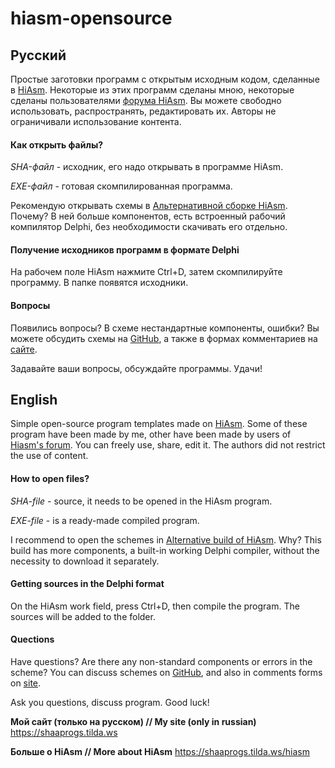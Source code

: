 # hiasm-opensource
## Русский
Простые заготовки программ с открытым исходным кодом, сделанные в [HiAsm](https://hiasm.com).
Некоторые из этих программ сделаны мною, некоторые сделаны пользователями [форума HiAsm](https://forum.hiasm.com). Вы можете свободно использовать, распространять, редактировать их. Авторы не ограничивали использование контента.

#### Как открыть файлы?

*SHA-файл* - исходник, его надо открывать в программе HiAsm.

*EXE-файл* - готовая скомпилированная программа.

Рекомендую открывать схемы в [Альтернативной сборке HiAsm](https://forum.hiasm.com/topic/58323). 
Почему? В ней больше компонентов, есть встроенный рабочий компилятор Delphi, без необходимости скачивать его отдельно.

#### Получение исходников программ в формате Delphi

На рабочем поле HiAsm нажмите Ctrl+D, затем скомпилируйте программу. В папке появятся исходники.

#### Вопросы

Появились вопросы? В схеме нестандартные компоненты, ошибки? 
Вы можете обсудить схемы на [GitHub](https://github.com/alekseishaklov/hiasm-opensource), а также в формах комментариев на [сайте](http://shaaprogs.tilda.ws).

Задавайте ваши вопросы, обсуждайте программы. Удачи!

## English
Simple open-source program templates made on [HiAsm](https://hiasm.com).
Some of these program have been made by me, other have been made by users of [Hiasm's forum](https://forum.hiasm.com). You can freely use, share, edit it. The authors did not restrict the use of content.

#### How to open files?

*SHA-file* - source, it needs to be opened in the HiAsm program.

*EXE-file* - is a ready-made compiled program.

I recommend to open the schemes in [Alternative build of HiAsm](https://forum.hiasm.com/topic/58323).
Why? This build has more components, a built-in working Delphi compiler, without the necessity to download it separately.

#### Getting sources in the Delphi format

On the HiAsm work field, press Ctrl+D, then compile the program. The sources will be added to the folder.

#### Quections

Have questions? Are there any non-standard components or errors in the scheme?
You can discuss schemes on [GitHub](https://github.com/alekseishaklov/hiasm-opensource), and also in comments forms on [site](http://shaaprogs.tilda.ws).

Ask you questions, discuss program. Good luck!

**Мой сайт (только на русском) // My site (only in russian)**
https://shaaprogs.tilda.ws

**Больше о HiAsm // More about HiAsm**
https://shaaprogs.tilda.ws/hiasm
